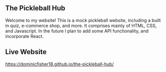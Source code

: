 ## The Pickleball Hub ##

Welcome to my website!  This is a mock pickleball website, including a built in quiz, e-commerce
shop, and more.  It comprises mainly of HTML, CSS, and Javascript.  In the future I plan to add some
API functionality, and incorporate React.

## Live Website ##

https://dominicfisher18.github.io/the-pickleball-hub/